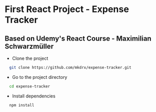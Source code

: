 # First React Project - Expense Tracker

## Based on Udemy's React Course - Maximilian Schwarzmüller

- Clone the project

```bash
  git clone https://github.com/mkdrx/expense-tracker.git
```

- Go to the project directory

```bash
  cd expense-tracker
```

- Install dependencies

```bash
  npm install
```


